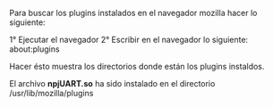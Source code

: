Para buscar los plugins instalados en el navegador mozilla hacer lo siguiente:

1° Ejecutar el navegador
2° Escribir en el navegador lo siguiente: about:plugins

Hacer ésto muestra los directorios donde están los plugins instaldos.

El archivo **npjUART.so** ha sido instalado en el directorio /usr/lib/mozilla/plugins

 
